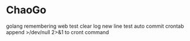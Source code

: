 # ChaoGo
golang remembering web
test clear log
new line
test auto commit crontab append >/dev/null 2>&1 to cront command
